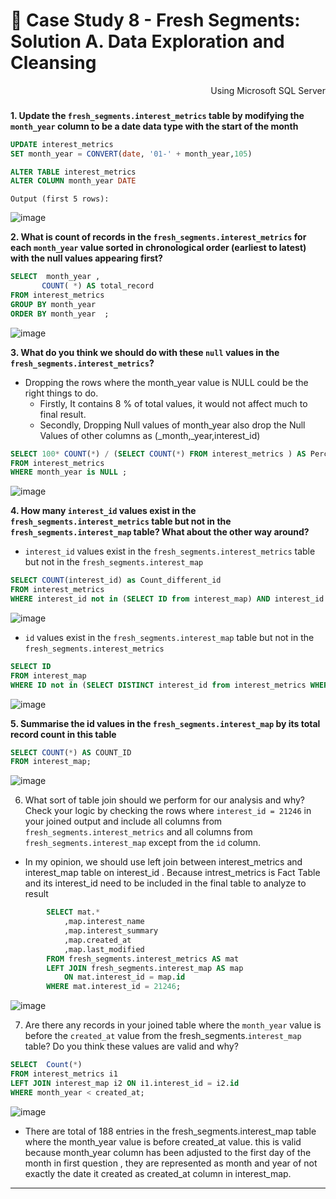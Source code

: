 # :orange: Case Study 8 - Fresh Segments: Solution A. Data Exploration and Cleansing

<p align="right"> Using Microsoft SQL Server </p>


###
**1. Update the `fresh_segments.interest_metrics` table by modifying the `month_year` column to be a date data type with the start of the month**

```sql
UPDATE interest_metrics
SET month_year = CONVERT(date, '01-' + month_year,105)

ALTER TABLE interest_metrics
ALTER COLUMN month_year DATE 

```

    Output (first 5 rows):

![image](https://user-images.githubusercontent.com/101379141/200456465-476c11d4-e4c4-45e0-a3af-71a868f6bd35.png)


**2. What is count of records in the `fresh_segments.interest_metrics` for each `month_year` value sorted in chronological order (earliest to latest) with the null values appearing first?**

 ```sql
SELECT  month_year ,
        COUNT( *) AS total_record
FROM interest_metrics
GROUP BY month_year
ORDER BY month_year  ;
 ```

 ![image](https://user-images.githubusercontent.com/101379141/200456843-7614d8e3-afaf-40f1-ae94-59e70fcb25d5.png)


**3. What do you think we should do with these `null` values in the `fresh_segments.interest_metrics`?**

- Dropping the rows where the month_year value is NULL could be the right things to do. 
  - Firstly, It contains 8 % of total values, it would not affect much to final result.
  - Secondly, Dropping Null values of month_year also drop the Null Values of other columns as (_month,_year,interest_id)

```sql
SELECT 100* COUNT(*) / (SELECT COUNT(*) FROM interest_metrics ) AS Percent_Null
FROM interest_metrics
WHERE month_year is NULL ;
```
![image](https://user-images.githubusercontent.com/101379141/200459187-2ffd5939-05ce-4f57-b977-7ff7a4a44535.png)


**4. How many `interest_id` values exist in the `fresh_segments.interest_metrics` table but not in the `fresh_segments.interest_map` table? What about the other way around?**

- `interest_id` values exist in the `fresh_segments.interest_metrics` table but not in the `fresh_segments.interest_map`



 ```sql
SELECT COUNT(interest_id) as Count_different_id
FROM interest_metrics 
WHERE interest_id not in (SELECT ID from interest_map) AND interest_id IS NOT NULL;
```

![image](https://user-images.githubusercontent.com/101379141/200458093-0ad89379-16b0-485b-9d07-a1fd0134a97b.png)

       

- `id` values exist in the `fresh_segments.interest_map` table but not in the `fresh_segments.interest_metrics`


 ```sql
SELECT ID
FROM interest_map 
WHERE ID not in (SELECT DISTINCT interest_id from interest_metrics WHERE interest_id IS NOT NULL);
```

![image](https://user-images.githubusercontent.com/101379141/200458175-28fe8ed2-079b-4b11-8363-7c2165defd22.png)


**5. Summarise the id values in the `fresh_segments.interest_map` by its total record count in this table**


```sql
SELECT COUNT(*) AS COUNT_ID  
FROM interest_map;
 ```

![image](https://user-images.githubusercontent.com/101379141/200458359-4712322e-4d29-4213-b9af-3f84fda742e8.png)

6. What sort of table join should we perform for our analysis and why? Check your logic by checking the rows where `interest_id = 21246` in your joined output and include all columns from `fresh_segments.interest_metrics` and all columns from `fresh_segments.interest_map` except from the `id` column.

- In my opinion, we should use left join between interest_metrics and interest_map table on interest_id . Because intrest_metrics is Fact Table and its interest_id need to be included in the final table to analyze to result

   

```sql
        SELECT mat.*
            ,map.interest_name
            ,map.interest_summary
            ,map.created_at
            ,map.last_modified
        FROM fresh_segments.interest_metrics AS mat
        LEFT JOIN fresh_segments.interest_map AS map
            ON mat.interest_id = map.id
        WHERE mat.interest_id = 21246;
```

![image](https://user-images.githubusercontent.com/101379141/200458538-7eca4f54-fa0b-4edf-82ee-f5f8a362fbbc.png)


7. Are there any records in your joined table where the `month_year` value is before the `created_at` value from the fresh_segments.`interest_map` table? Do you think these values are valid and why?


 ```sql
SELECT  Count(*)
FROM interest_metrics i1 
LEFT JOIN interest_map i2 ON i1.interest_id = i2.id 
WHERE month_year < created_at;
 ```

![image](https://user-images.githubusercontent.com/101379141/200458790-8bf00a1c-c4d1-4231-b984-9b645ff5ea19.png)

 
- There are total of 188 entries in the fresh_segments.interest_map table where the month_year value is before created_at value. this is valid because month_year column has been adjusted to the first day of the month in first question , they are represented as month and year of not exactly the date it created as created_at column in interest_map.

---
